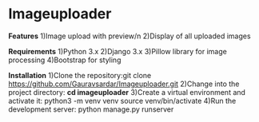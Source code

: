 # Imageuploader

**Features**
1)Image upload with preview/n
2)Display of all uploaded images

**Requirements**
1)Python 3.x
2)Django 3.x
3)Pillow library for image processing
4)Bootstrap for styling

**Installation**
1)Clone the repository:git clone https://github.com/Gauravsardar/Imageuploader.git
2)Change into the project directory: **cd imageuploader**
3)Create a virtual environment and activate it: python3 -m venv venv
                                                source venv/bin/activate
4)Run the development server: python manage.py runserver



                                      




